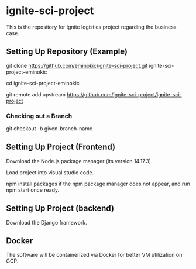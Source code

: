 # ignite-sci-project
This is the repository for Ignite logistics project regarding the business case. 

## Setting Up Repository (Example)
git clone https://github.com/eminokic/ignite-sci-project.git ignite-sci-project-eminokic 

cd ignite-sci-project-eminokic

git remote add upstream https://github.com/ignite-sci-project/ignite-sci-project

### Checking out a Branch

git checkout -b given-branch-name                                        

## Setting Up Project (Frontend)

Download the Node.js package manager (lts version 14.17.3).

Load project into visual studio code.

npm install packages if the npm package manager does not appear, and run npm start once ready.

## Setting Up Project (backend)

Download the Django framework.

## Docker
The software will be containerized via Docker for better VM utilization on GCP.